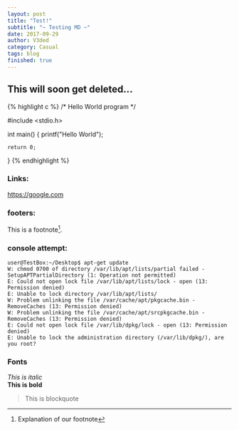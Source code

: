 ```yaml
---
layout: post
title: "Test!"
subtitle: "~ Testing MD ~"
date: 2017-09-29
author: V3ded
category: Casual
tags: blog 
finished: true
---
```



## This will soon get deleted...

{% highlight c %}
/* Hello World program */

#include <stdio.h>

int main()
{
    printf("Hello World");

    return 0;
}
{% endhighlight %}

### Links:
<https://google.com>

### footers:
This is a footnote[^1].
[^1]: Explanation of our footnote 

### console attempt:
```console
user@TestBox:~/Desktop$ apt-get update 
W: chmod 0700 of directory /var/lib/apt/lists/partial failed - SetupAPTPartialDirectory (1: Operation not permitted)
E: Could not open lock file /var/lib/apt/lists/lock - open (13: Permission denied)
E: Unable to lock directory /var/lib/apt/lists/
W: Problem unlinking the file /var/cache/apt/pkgcache.bin - RemoveCaches (13: Permission denied)
W: Problem unlinking the file /var/cache/apt/srcpkgcache.bin - RemoveCaches (13: Permission denied)
E: Could not open lock file /var/lib/dpkg/lock - open (13: Permission denied)
E: Unable to lock the administration directory (/var/lib/dpkg/), are you root?
```
### Fonts
*This is italic*<br>
**This is bold** 
> This is blockquote

